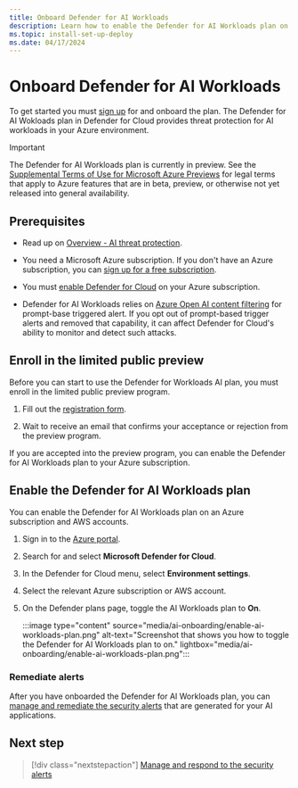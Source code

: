 ```yaml
---
title: Onboard Defender for AI Workloads
description: Learn how to enable the Defender for AI Workloads plan on your Azure subscription for Microsoft Defender for Cloud.
ms.topic: install-set-up-deploy
ms.date: 04/17/2024
---
```


# Onboard Defender for AI Workloads

To get started you must [sign up](https://aka.ms/D4AI/PublicPreviewAccess) for and onboard the plan. The Defender for AI Wokloads plan in Defender for Cloud provides threat protection for AI workloads in your Azure environment. 

> [!IMPORTANT]
> The Defender for AI Workloads plan is currently in preview.
> See the [Supplemental Terms of Use for Microsoft Azure Previews](https://azure.microsoft.com/support/legal/preview-supplemental-terms/) for legal terms that apply to Azure features that are in beta, preview, or otherwise not yet released into general availability.

## Prerequisites

- Read up on [Overview - AI threat protection](ai-threat-protection.md).

- You need a Microsoft Azure subscription. If you don't have an Azure subscription, you can [sign up for a free subscription](https://azure.microsoft.com/pricing/free-trial/).

- You must [enable Defender for Cloud](get-started.md#enable-defender-for-cloud-on-your-azure-subscription) on your Azure subscription.

- Defender for AI Workloads relies on [Azure Open AI content filtering](../ai-services/openai/concepts/content-filter.md) for prompt-base triggered alert. If you opt out of prompt-based trigger alerts and removed that capability, it can affect Defender for Cloud's ability to monitor and detect such attacks.

## Enroll in the limited public preview

Before you can start to use the Defender for Workloads AI plan, you must enroll in the limited public preview program.

1. Fill out the [registration form](https://aka.ms/D4AI/PublicPreviewAccess).

1. Wait to receive an email that confirms your acceptance or rejection from the preview program.

If you are accepted into the preview program, you can enable the Defender for AI Workloads plan to your Azure subscription.

## Enable the Defender for AI Workloads plan

You can enable the Defender for AI Workloads plan on an Azure subscription and AWS accounts.

1. Sign in to the [Azure portal](https://portal.azure.com).

1. Search for and select **Microsoft Defender for Cloud**.

1. In the Defender for Cloud menu, select **Environment settings**.

1. Select the relevant Azure subscription or AWS account.

1. On the Defender plans page, toggle the AI Workloads plan to **On**.

    :::image type="content" source="media/ai-onboarding/enable-ai-workloads-plan.png" alt-text="Screenshot that shows you how to toggle the Defender for AI Workloads plan to on." lightbox="media/ai-onboarding/enable-ai-workloads-plan.png":::

### Remediate alerts

After you have onboarded the Defender for AI Workloads plan, you can [manage and remediate the security alerts](managing-and-responding-alerts.md) that are generated for your AI applications.

## Next step

> [!div class="nextstepaction"]
> [Manage and respond to the security alerts](managing-and-responding-alerts.md)
